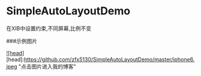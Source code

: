 # SimpleAutoLayoutDemo
在XIB中设置约束,不同屏幕,比例不变

###示例图片

[![head]](http://blog.csdn.net/zfx5130?viewmode=contents)
[head]:https://github.com/zfx5130/SimpleAutoLayoutDemo/master/iphone6.jpeg "点击图片进入我的博客"

